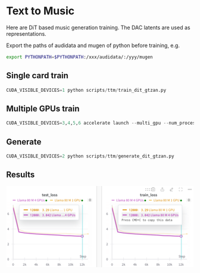 # Text to Music

Here are DiT based music generation training. The DAC latents are used as representations. 

Export the paths of audidata and mugen of python before training, e.g.

```bash
export PYTHONPATH=$PYTHONPATH:/xxx/audidata/:/yyy/mugen
```

## Single card train
```python
CUDA_VISIBLE_DEVICES=1 python scripts/ttm/train_dit_gtzan.py
```

## Multiple GPUs train

```python
CUDA_VISIBLE_DEVICES=3,4,5,6 accelerate launch --multi_gpu --num_processes 4 scripts/ttm/train_dit_gtzan_accelerate.py
```

## Generate
```python
CUDA_VISIBLE_DEVICES=2 python scripts/ttm/generate_dit_gtzan.py
```

## Results

<img src="https://github.com/AudioFans/mugen/blob/main/assets/ttm/train_lm_gtzan.png" width="800">